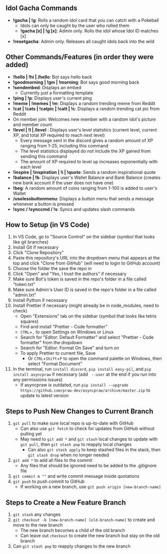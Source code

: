 ## Idol Gacha Commands
- **!gacha | !g**: Rolls a random idol card that you can catch with a Pokeball
  - Idols can only be caught by the user who rolled them
  - **!gacha [x] | !g [x]**: Admin only. Rolls the idol whose Idol ID matches [x]
- **!resetgacha**: Admin only. Releases all caught idols back into the wild


## Other Commands/Features (in order they were added)

- **!hello | !hi | /hello**: Bot says hello back
- **!goodmorning | !gm | !morning**: Bot says good morning back
- **!sendembed**: Displays an embed
  - Currently just a formatting template
- **!ping | !p**: Displays user's current ping
- **!meme | !memes | !m**: Displays a random trending meme from Reddit
- **!cat | !cats | !catpic | !catt | !c**: Displays a random trending cat pic from Reddit
- On member join: Welcomes new member with a random idol's picture and member count
- **!level | !l | /level** : Displays user's level statistics (current level, current XP, and total XP required to reach next level)
  - Every message sent in the discord gives a random amount of XP ranging from 1-25, including this command
  - The level statistics displayed do not include the XP gained from sending this command
  - The amount of XP required to level up increases exponentially with each level
- **!inspire | !inspiration | !i | !quote**: Sends a random inspirational quote
- **!balance | !b**: Displays user's Wallet Balance and Bank Balance (creates new bank account if the user does not have one)
- **!beg**: A random amount of coins ranging from 1-100 is added to user's Wallet
- **/uselessbuttonmenu**: Displays a button menu that sends a message whenever a button is pressed
- **!sync / !synccmd / !s**: Syncs and updates slash commands


## How to Setup (in VS Code)

1. In VS Code, go to "Source Control" on the sidebar (symbol that looks like git branches)
2. Install Git if necessary
3. Click "Clone Repository"
4. Paste this repository's URL into the dropdown menu that appears at the top and click "Clone from GitHub" (will need to login to GitHub account)
5. Choose the folder the save the repo in
6. Click "Open" and "Yes, I trust the authors" if necessary
7. Make sure Bot's token is saved in the repo's folder in a file called "token.txt"
8. Make sure Admin's User ID is saved in the repo's folder in a file called "admin.txt"
9. Install Python if necessary
10. Install Prettier if necessary (might already be in node_modules, need to check)
    - Open "Extensions" tab on the sidebar (symbol that looks like tetris squares)
    - Find and install "Prettier - Code formatter"
    - `CTRL`+`,` to open Settings on Windows or Linux
    - Search for "Editor: Default Formatter" and select "Prettier - Code formatter" from the dropdown
    - Search for "Editor: Format On Save" and turn on
    - To apply Prettier to current file, Save
      - Or `CTRL`+`Shift`+`P` to open the command palette on Windows, then select "Format Document"
11. In the terminal, run `install discord`, `pip install easy-pil`, and `pip install asyncpraw` if necessary (add ` --user` at the end if you run into any permissions issues)
    - If asyncpraw is outdated, run `pip install --upgrade https://github.com/praw-dev/asyncpraw/archive/master.zip` to update to latest version
   


## Steps to Push New Changes to Current Branch
1. `git pull` to make sure local repo is up-to-date with GitHub
   - Can also use `git fetch` to check for updates from GitHub without pulling yet
   - May need to `git add *` and `git stash` local changes to update with `git pull`, then `git stash pop` to reapply local changes
     - Can also `git stash apply` to keep stashed files in the stack, then `git stash drop` when no longer needed
2. `git add *` to add all files to the commit
   - Any files that should be ignored need to be added to the .gitignore file
3. `git commit m ""` and write commit message inside quotations
4. `git push` to push commit to GitHub
   - If working on a new branch, use `git push origin [new-branch-name]`


## Steps to Create a New Feature Branch
1. `git stash` any changes
2. `git checkout -b [new-branch-name] [old-branch-name]` to create and move to the new branch
   - The new branch becomes a child of the old branch
   - Can leave out `checkout` to create the new branch but stay on the old branch
3. Can `git stash pop` to reapply changes to the new branch